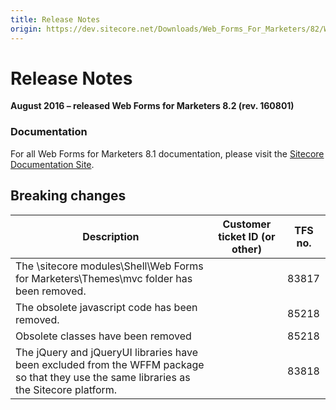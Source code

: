 ```yaml
---
title: Release Notes
origin: https://dev.sitecore.net/Downloads/Web_Forms_For_Marketers/82/Web_Forms_For_Marketers_82_Initial_Version/Release_Notes
---
```


# Release Notes

**August 2016 – released Web Forms for Marketers 8.2 (rev. 160801)**

### Documentation

For all Web Forms for Marketers 8.1 documentation, please visit the [Sitecore Documentation Site](https://doc.sitecore.net/web_forms_for_marketers/81).

## Breaking changes

 | Description | Customer ticket ID (or other) | TFS no. |
 | --- | --- | --- |
 | The \sitecore modules\Shell\Web Forms for Marketers\Themes\mvc folder has been removed.​ |  | 83817 |
 | ​The obsolete javascript code has been removed​. |  | 85218 |
 | Obsolete classes have been removed |  | 85218 |
 | The jQuery and jQueryUI libraries have been excluded from the WFFM package so that they use the same libraries as the Sitecore platform. |  | 83818 |
